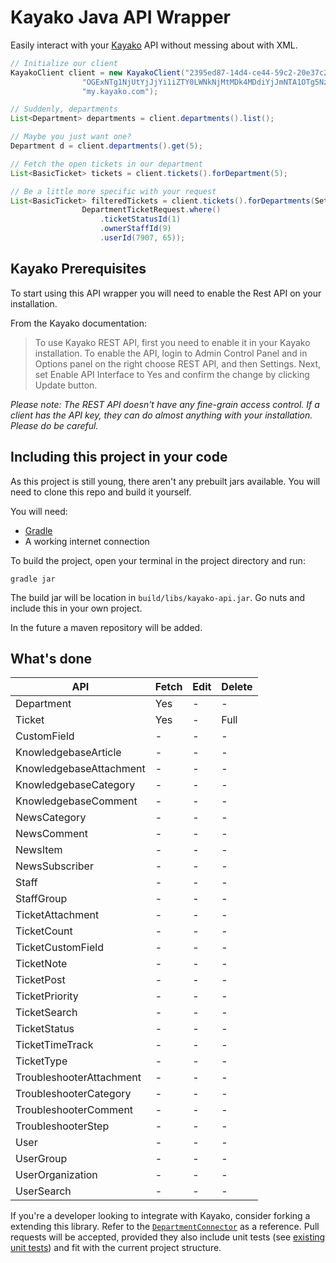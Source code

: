 # Kayako Java API Wrapper
Easily interact with your [Kayako](http://kayako.com) API without messing about with XML.


```java
// Initialize our client
KayakoClient client = new KayakoClient("2395ed87-14d4-ce44-59c2-20e37c2ced1a",
				"OGExNTg1NjUtYjJjYi1iZTY0LWNkNjMtMDk4MDdiYjJmNTA1OTg5NzUwMGItNjc4Ni1iMTM0LTFkMDUtZDY4NWE2ZjQ5YTc4",
                "my.kayako.com");

// Suddenly, departments
List<Department> departments = client.departments().list();

// Maybe you just want one?
Department d = client.departments().get(5);

// Fetch the open tickets in our department
List<BasicTicket> tickets = client.tickets().forDepartment(5);

// Be a little more specific with your request
List<BasicTicket> filteredTickets = client.tickets().forDepartments(Sets.newHashSet(1, 2, 3), 
				DepartmentTicketRequest.where()
					.ticketStatusId(1)
					.ownerStaffId(9)
					.userId(7907, 65));

```

## Kayako Prerequisites
To start using this API wrapper you will need to enable the Rest API on your installation.

From the Kayako documentation:
> To use Kayako REST API, first you need to enable it in your Kayako installation. To enable the API, login to Admin Control Panel and in Options panel on the right choose REST API, and then Settings. Next, set Enable API Interface to Yes and confirm the change by clicking Update button.

*Please note: The REST API doesn't have any fine-grain access control. If a client has the API key, they can do almost anything with your installation. Please do be careful.*

## Including this project in your code
As this project is still young, there aren't any prebuilt jars available. You will need to clone this repo and build it yourself.

You will need:

 * [Gradle](http://www.gradle.org/)
 * A working internet connection
 
To build the project, open your terminal in the project directory and run:

	gradle jar
	
The build jar will be location in `build/libs/kayako-api.jar`. Go nuts and include this in your own project.

In the future a maven repository will be added.

## What's done

API | Fetch | Edit | Delete
--- | ----- | ---- | ------
Department | Yes  | - | -
Ticket | Yes  | - | Full
CustomField | - | - | -
KnowledgebaseArticle | - | - | -
KnowledgebaseAttachment | - | - | -
KnowledgebaseCategory | - | - | -
KnowledgebaseComment | - | - | -
NewsCategory | - | - | -
NewsComment | - | - | -
NewsItem | - | - | -
NewsSubscriber | - | - | -
Staff | - | - | -
StaffGroup | - | - | -
TicketAttachment | - | - | -
TicketCount | - | - | -
TicketCustomField | - | - | -
TicketNote | - | - | -
TicketPost | - | - | -
TicketPriority | - | - | -
TicketSearch | - | - | -
TicketStatus | - | - | -
TicketTimeTrack | - | - | -
TicketType | - | - | -
TroubleshooterAttachment | - | - | -
TroubleshooterCategory | - | - | -
TroubleshooterComment | - | - | -
TroubleshooterStep | - | - | -
User | - | - | -
UserGroup | - | - | -
UserOrganization | - | - | -
UserSearch | - | - | -

If you're a developer looking to integrate with Kayako, consider forking a extending this library. Refer to the [`DepartmentConnector`](https://github.com/penguinboy/kayako-api/blob/master/src/main/java/org/penguin/kayako/DepartmentConnector.java) as a reference. Pull requests will be accepted, provided they also include unit tests (see [existing unit tests](https://github.com/penguinboy/kayako-api/tree/master/src/test/java/org/penguin/kayako)) and fit with the current project structure.
